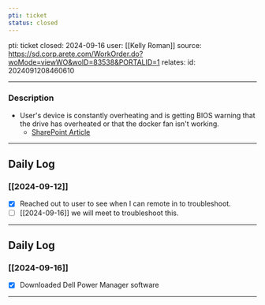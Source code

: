 ```yaml
---
pti: ticket
status: closed
---
```

pti: ticket 
closed: 2024-09-16
user: [[Kelly Roman]]
source: https://sd.corp.arete.com/WorkOrder.do?woMode=viewWO&woID=83538&PORTALID=1
relates: 
id: 2024091208460610

---
### Description
- User's device is constantly overheating and is getting BIOS warning that the drive has overheated or that the docker fan isn't working.
	- [SharePoint Article]([https://aretecloud.sharepoint.us/:w:/r/sites/IT/_layouts/15/Doc.aspx?sourcedoc=%7BE17A2128-1EBF-41A9-94A0-7E66A510B4FB%7D&file=Windows%2010%20Build%20Guide.docx&action=default&mobileredirect=true](https://aretecloud.sharepoint.us/:w:/r/sites/IT/_layouts/15/Doc.aspx?sourcedoc=%7BE17A2128-1EBF-41A9-94A0-7E66A510B4FB%7D&file=Windows%2010%20Build%20Guide.docx&action=default&mobileredirect=true))
---
## Daily Log
### [[2024-09-12]]
- [x] Reached out to user to see when I can remote in to troubleshoot. 
- [ ] [[2024-09-16]] we will meet to troubleshoot this.
---
## Daily Log
### [[2024-09-16]]
- [x] Downloaded Dell Power Manager software
---









